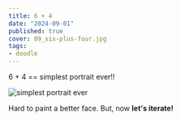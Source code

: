 ```yaml
---
title: 6 + 4
date: "2024-09-01"
published: true
cover: 09_six-plus-four.jpg
tags:
- doodle
---
```


6 + 4 == simplest portrait ever!!

<!-- excerpt -->

<img src="/assets/img/posts/09_six-plus-four.jpg" alt="simplest portrait ever"/>


Hard to paint a better face. But, now **let's iterate!**

